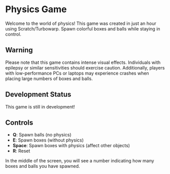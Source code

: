 # Physics Game

Welcome to the world of physics! This game was created in just an hour using Scratch/Turbowarp. Spawn colorful boxes and balls while staying in control.

## Warning

Please note that this game contains intense visual effects. Individuals with epilepsy or similar sensitivities should exercise caution. Additionally, players with low-performance PCs or laptops may experience crashes when placing large numbers of boxes and balls.

## Development Status

This game is still in development!

## Controls

- **Q**: Spawn balls (no physics)
- **E**: Spawn boxes (without physics)
- **Space**: Spawn boxes with physics (affect other objects)
- **R**: Reset

In the middle of the screen, you will see a number indicating how many boxes and balls you have spawned.
